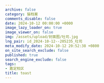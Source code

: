 ```yaml
---
archive: false
category: 猫档案
comments_disable: false
date: 2024-10-12 00:00:00 +0000
image_lazy_loader_on: true
image_viewer_on: false
img: /assets/upload/封面图/吐司.jpg
lng_pair: id_2024-10-12--205235_吐司
meta_modify_date: 2024-10-12 20:52:38 +0800
on_site_search_exclude: false
published: true
search_engine_exclude: false
tags:
- 嘉定校区
title: toast
---
```

